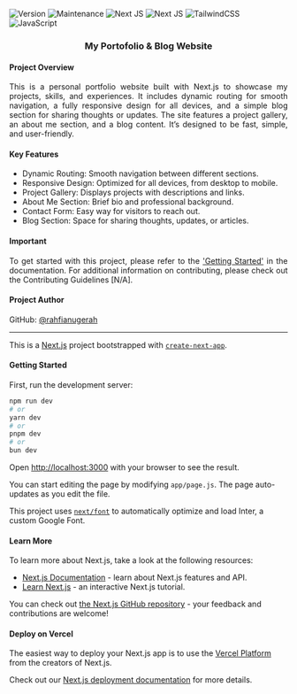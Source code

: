 ![Version](https://img.shields.io/badge/Version-1.0-green)
![Maintenance](https://img.shields.io/badge/Maintenance-Yes-green)
![Next JS](https://img.shields.io/badge/Next.js-black?&logo=next.js&logoColor=white)
![Next JS](https://img.shields.io/badge/NextUI-black?&logo=next.js&logoColor=white)
![TailwindCSS](https://img.shields.io/badge/TailwindCSS-%2338B2AC.svg?&logo=tailwind-css&logoColor=white)
![JavaScript](https://img.shields.io/badge/JavaScript-%23323330.svg?&logo=javascript&logoColor=%23F7DF1E)

<div align=center>
    <h3>My Portofolio & Blog Website</h3>
</div>

#### Project Overview
<p align="justify">
This is a personal portfolio website built with Next.js to showcase my projects, skills, and experiences. It includes dynamic routing for smooth navigation, a fully responsive design for all devices, and a simple blog section for sharing thoughts or updates. The site features a project gallery, an about me section, and a blog content. It’s designed to be fast, simple, and user-friendly.
</p>

#### Key Features
- Dynamic Routing: Smooth navigation between different sections.
- Responsive Design: Optimized for all devices, from desktop to mobile.
- Project Gallery: Displays projects with descriptions and links.
- About Me Section: Brief bio and professional background.
- Contact Form: Easy way for visitors to reach out.
- Blog Section: Space for sharing thoughts, updates, or articles.

#### Important
<p align="justify">
To get started with this project, please refer to the <a href=#getting-started>'Getting Started'</a> in the documentation. For additional information on contributing, please check out the Contributing Guidelines [N/A].

#### Project Author
GitHub: [@rahfianugerah](https://www.github.com/rahfianugerah)

---

This is a [Next.js](https://nextjs.org/) project bootstrapped with [`create-next-app`](https://github.com/vercel/next.js/tree/canary/packages/create-next-app).

#### Getting Started

First, run the development server:

```bash
npm run dev
# or
yarn dev
# or
pnpm dev
# or
bun dev
```

Open [http://localhost:3000](http://localhost:3000) with your browser to see the result.

You can start editing the page by modifying `app/page.js`. The page auto-updates as you edit the file.

This project uses [`next/font`](https://nextjs.org/docs/basic-features/font-optimization) to automatically optimize and load Inter, a custom Google Font.

#### Learn More

To learn more about Next.js, take a look at the following resources:

- [Next.js Documentation](https://nextjs.org/docs) - learn about Next.js features and API.
- [Learn Next.js](https://nextjs.org/learn) - an interactive Next.js tutorial.

You can check out [the Next.js GitHub repository](https://github.com/vercel/next.js/) - your feedback and contributions are welcome!

#### Deploy on Vercel

The easiest way to deploy your Next.js app is to use the [Vercel Platform](https://vercel.com/new?utm_medium=default-template&filter=next.js&utm_source=create-next-app&utm_campaign=create-next-app-readme) from the creators of Next.js.

Check out our [Next.js deployment documentation](https://nextjs.org/docs/deployment) for more details.
